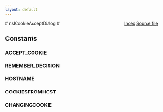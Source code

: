 ```yaml
---
layout: default
---
```

<div class='links' style='float:right'><a href="../index.html">Index</a>
<a href="http://dxr.mozilla.org/mozilla-central/source/extensions/cookie/nsICookieAcceptDialog.idl">Source file</a>
</div>
# nsICookieAcceptDialog #

## Constants ##

### ACCEPT_COOKIE ###

### REMEMBER_DECISION ###

### HOSTNAME ###

### COOKIESFROMHOST ###

### CHANGINGCOOKIE ###
